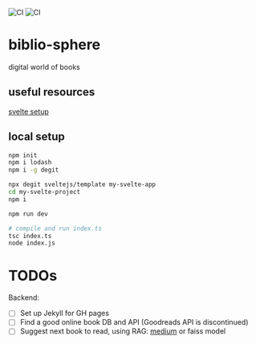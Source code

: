 ![CI](https://github.com/TheNewThinkTank/biblio-sphere/actions/workflows/wf.yml/badge.svg)
![CI](https://github.com/TheNewThinkTank/biblio-sphere/actions/workflows/typescript-wf.yml/badge.svg)

# biblio-sphere

digital world of books

## useful resources

[svelte setup](https://www.chrisjmendez.com/2022/03/28/how-to-install-svelte-on-macos-using-npm/)

## local setup

```BASH
npm init
npm i lodash
npm i -g degit

npx degit sveltejs/template my-svelte-app
cd my-svelte-project
npm i

npm run dev

# compile and run index.ts
tsc index.ts
node index.js
```

# TODOs

Backend:

- [ ] Set up Jekyll for GH pages
- [ ] Find a good online book DB and API (Goodreads API is discontinued)
- [ ] Suggest next book to read, using RAG: [medium](https://medium.com/@pankaj_pandey/unleash-the-power-of-rag-in-python-a-simple-guide-6f59590a82c3) or faiss model
